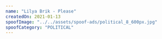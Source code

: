 ```yaml
---
name: "Lilya Brik - Please"
createdOn: 2021-01-13
spoofImage: "../../assets/spoof-ads/political_8_600px.jpg"
spoofCategory: "POLITICAL"
---
```


